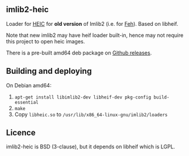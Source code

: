 imlib2-heic
---

Loader for [HEIC][1] for **old version** of Imlib2 (i.e. for [Feh][2]). Based on libheif.

Note that new imlib2 may have heif loader built-in, hence may not require this project to open heic images.

There is a pre-built amd64 deb package on [Github releases](https://github.com/vi/imlib2-heic/releases/).

Building and deploying
---

On Debian amd64:

1. `apt-get install libimlib2-dev libheif-dev pkg-config build-essential`
2. `make`
3. Copy `libheic.so` to `/usr/lib/x86_64-linux-gnu/imlib2/loaders`

Licence
---

imlib2-heic is BSD (3-clause), but it depends on libheif which is LGPL.


[1]:https://nokiatech.github.io/heif/technical.html
[2]:http://feh.finalrewind.org/
